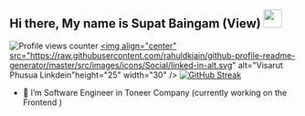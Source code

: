 ## Hi there,  My name is Supat Baingam (View)  <img src="https://media.giphy.com/media/ggRRQe8moeCp0hNb6z/giphy.gif" width="32px">

![Profile views counter](https://gpvc.arturio.dev/Spdevelop)
<a href="https://www.linkedin.com/in/visarut-phusua-175820158/" target="blank">
	<img align="center" src="https://raw.githubusercontent.com/rahuldkjain/github-profile-readme-generator/master/src/images/icons/Social/linked-in-alt.svg" alt="Visarut Phusua Linkdein"height="25" width="30" />
</a>
[![GitHub Streak](http://github-readme-streak-stats.herokuapp.com?user=spdevelop&theme=dark&date_format=M%20j%5B%2C%20Y%5D)](https://git.io/streak-stats)

- 🔭 I’m Software Engineer in  Toneer Company (currently working on the Frontend )
